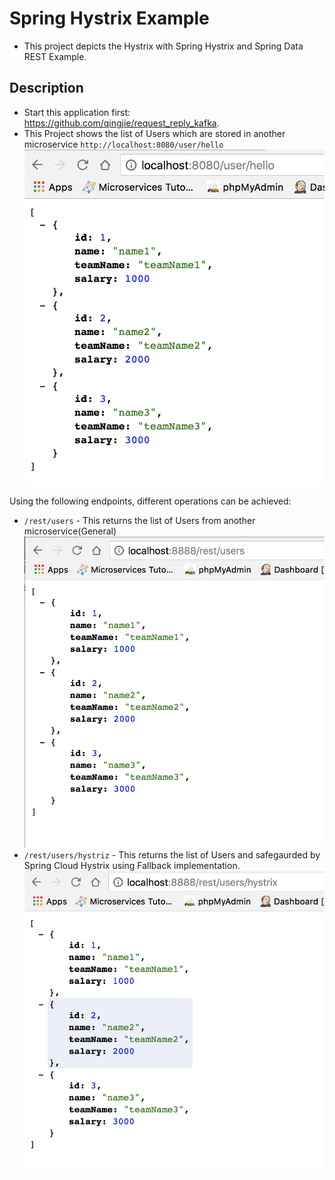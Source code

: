 # Spring Hystrix Example
- This project depicts the Hystrix with Spring Hystrix and Spring Data REST Example.
## Description
- Start this application first: https://github.com/qingjie/request_reply_kafka.
- This Project shows the list of Users which are stored in another microservice `http://localhost:8080/user/hello`
![Screenshot](0.png)


Using the following endpoints, different operations can be achieved:
- `/rest/users` - This returns the list of Users from another microservice(General)
![Screenshot](1.png)
- `/rest/users/hystriz` - This returns the list of Users and safegaurded by Spring Cloud Hystrix using Fallback implementation.
![Screenshot](2.png)

